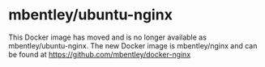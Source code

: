 mbentley/ubuntu-nginx
==================

This Docker image has moved and is no longer available as mbentley/ubuntu-nginx.  The new Docker image is mbentley/nginx and can be found at https://github.com/mbentley/docker-nginx
